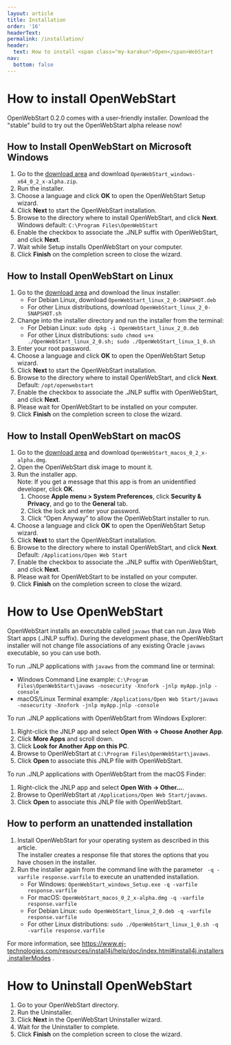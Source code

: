 ```yaml
---
layout: article
title: Installation
order: '16'
headerText:
permalink: /installation/
header:
  text: How to install <span class="my-karakun">Open</span>WebStart
nav:
  bottom: false
---
```


# How to install <span class="my-karakun">Open</span>WebStart

<span class="my-karakun">Open</span>WebStart 0.2.0 comes with a user-friendly installer. Download the "stable" build to try out the <span class="text-highlight">Open<span>WebStart</span></span> alpha release now!

## How to Install <span class="my-karakun">Open</span>WebStart on Microsoft Windows

1. Go to the [download area](/download) and download `OpenWebStart_windows-x64_0_2_x-alpha.zip`.
1. Run the installer.
1. Choose a language and click **OK** to open the <span class="my-karakun">Open</span>WebStart Setup wizard. 
1. Click **Next** to start the <span class="my-karakun">Open</span>WebStart installation.
1. Browse to the directory where to install <span class="my-karakun">Open</span>WebStart, and click **Next**. 
   <br />Windows default: `C:\Program Files\OpenWebStart`
1. Enable the checkbox to associate the .JNLP suffix with <span class="my-karakun">Open</span>WebStart, and click **Next**.
1. Wait while Setup installs <span class="my-karakun">Open</span>WebStart on your computer.
1. Click **Finish** on the completion screen to close the wizard.

## How to Install <span class="my-karakun">Open</span>WebStart on Linux

1. Go to the [download area](/download) and download the linux installer:
    * For Debian Linux, download `OpenWebStart_linux_2_0-SNAPSHOT.deb`
    * For other Linux distributions, download `OpenWebStart_linux_2_0-SNAPSHOT.sh`
1. Change into the installer directory and run the installer from the terminal: 
    * For Debian Linux: `sudo dpkg -i OpenWebStart_linux_2_0.deb`
    * For other Linux distributions: `sudo chmod u+x ./OpenWebStart_linux_2_0.sh; sudo ./OpenWebStart_linux_1_0.sh`
1. Enter your root password.
1. Choose a language and click **OK** to open the <span class="my-karakun">Open</span>WebStart Setup wizard. 
1. Click **Next** to start the <span class="my-karakun">Open</span>WebStart installation.
1. Browse to the directory where to install <span class="my-karakun">Open</span>WebStart, and click **Next**. 
   <br />Default: `/opt/openwebstart`
1. Enable the checkbox to associate the .JNLP suffix with <span class="my-karakun">Open</span>WebStart, and click **Next**.
1. Please wait for <span class="my-karakun">Open</span>WebStart to be installed on your computer.
1. Click **Finish** on the completion screen to close the wizard.

## How to Install <span class="my-karakun">Open</span>WebStart on macOS

1. Go to the [download area](/download) and download `OpenWebStart_macos_0_2_x-alpha.dmg`.
1. Open the OpenWebStart disk image to mount it. 
1. Run the installer app.
    <br />Note: If you get a message that this app is from an unidentified developer, click **OK**.
    1. Choose **Apple menu > System Preferences**, click **Security & Privacy**, and go to the **General** tab. 
    1. Click the lock and enter your password.
    1. Click “Open Anyway” to allow the <span class="my-karakun">Open</span>WebStart installer to run. 
1. Choose a language and click **OK** to open the <span class="my-karakun">Open</span>WebStart Setup wizard. 
1. Click **Next** to start the <span class="my-karakun">Open</span>WebStart installation.
1. Browse to the directory where to install <span class="my-karakun">Open</span>WebStart, and click **Next**. 
   <br />Default: `/Applications/Open Web Start`
1. Enable the checkbox to associate the .JNLP suffix with <span class="my-karakun">Open</span>WebStart, and click **Next**.
1. Please wait for <span class="my-karakun">Open</span>WebStart to be installed on your computer.
1. Click **Finish** on the completion screen to close the wizard.

# How to Use <span class="my-karakun">Open</span>WebStart

<span class="my-karakun">Open</span>WebStart installs an executable called `javaws` that can run Java Web Start apps (.JNLP suffix). During the development phase, the <span class="my-karakun">Open</span>WebStart installer will not change file associations of any existing Oracle `javaws` executable, so you can use both.

To run .JNLP applications with `javaws` from the command line or terminal:
  * Windows Command Line example: `C:\Program Files\OpenWebStart\javaws -nosecurity -Xnofork -jnlp myApp.jnlp -console`
  * macOS/Linux Terminal example: `/Applications/Open Web Start/javaws -nosecurity -Xnofork -jnlp myApp.jnlp -console`

To run .JNLP applications with <span class="my-karakun">Open</span>WebStart from Windows Explorer:

1. Right-click the JNLP app and select **Open With -&gt; Choose Another App**.
1. Click **More Apps** and scroll down.
1. Click **Look for Another App on this PC**.
1. Browse to <span class="my-karakun">Open</span>WebStart at `C:\Program Files\OpenWebStart\javaws`.
1. Click **Open** to associate this JNLP file with <span class="my-karakun">Open</span>WebStart.

To run .JNLP applications with <span class="my-karakun">Open</span>WebStart from the macOS Finder:

1. Right-click the JNLP app and select **Open With -&gt; Other...**.
1. Browse to <span class="my-karakun">Open</span>WebStart at `/Applications/Open Web Start/javaws`.
1. Click **Open** to associate this JNLP file with <span class="my-karakun">Open</span>WebStart.

## How to perform an unattended installation

1. Install <span class="my-karakun">Open</span>WebStart for your operating system as described in this article.
   <br />The installer creates a response file that stores the options that you have chosen in the installer.
1. Run the installer again from the command line with the parameter ` -q -varfile response.varfile` to execute an unattended installation.
    * For Windows: `OpenWebStart_windows_Setup.exe -q -varfile response.varfile`
    * For macOS: `OpenWebStart_macos_0_2_x-alpha.dmg -q -varfile response.varfile`
    * For Debian Linux: `sudo OpenWebStart_linux_2_0.deb -q -varfile response.varfile`
    * For other Linux distributions: `sudo ./OpenWebStart_linux_1_0.sh -q -varfile response.varfile`

For more information, see https://www.ej-technologies.com/resources/install4j/help/doc/index.html#install4j.installers.installerModes .

# How to Uninstall <span class="my-karakun">Open</span>WebStart

1. Go to your <span class="my-karakun">Open</span>WebStart directory. 
1. Run the Uninstaller.
1. Click **Next** in the <span class="my-karakun">Open</span>WebStart Uninstaller wizard.
1. Wait for the Uninstaller to complete.
1. Click **Finish** on the completion screen to close the wizard.

